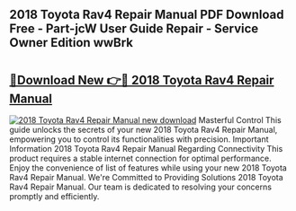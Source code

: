 ## 2018 Toyota Rav4 Repair Manual PDF Download Free - Part-jcW User Guide Repair - Service Owner Edition wwBrk

# <h2><a href="http://bc31944.oget.top/?id=2018+Toyota+Rav4+Repair+Manual">🔗Download New 👉🔴 2018 Toyota Rav4 Repair Manual</a></h2>

[![2018 Toyota Rav4 Repair Manual new download](https://i.imgur.com/5g1atiW.png)](http://bc31944.oget.top/?id=2018+Toyota+Rav4+Repair+Manual)
Masterful Control This guide unlocks the secrets of your new 2018 Toyota Rav4 Repair Manual, empowering you to control its functionalities with precision. Important Information 2018 Toyota Rav4 Repair Manual Regarding Connectivity This product requires a stable internet connection for optimal performance. Enjoy the convenience of list of features while using your new 2018 Toyota Rav4 Repair Manual. We're Committed to Providing Solutions 2018 Toyota Rav4 Repair Manual. Our team is dedicated to resolving your concerns promptly and efficiently.
